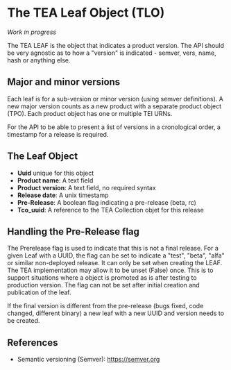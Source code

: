 # The TEA Leaf Object (TLO)

_Work in progress_

The TEA LEAF is the object that indicates a product version. The API should be
very agnostic as to how a "version" is indicated - semver, vers, name, hash or anything else.

## Major and minor versions

Each leaf is for a sub-version or minor version (using semver definitions). A new
major version counts as a new product with a separate product object (TPO). Each
product object has one or multiple TEI URNs.

For the API to be able to present a list of versions in a cronological order,
a timestamp for a release is required.

## The Leaf Object

- __Uuid__ unique for this object
- __Product name__: A text field
- __Product version__: A text field, no required syntax
- __Release date__: A unix timestamp
- __Pre-Release__: A boolean flag indicating a pre-release (beta, rc)
- __Tco_uuid__: A reference to the TEA Collection objet for this release

## Handling the Pre-Release flag

The Prerelease flag is used to indicate that this is not a final release. For a given Leaf with a UUID, the flag
can be set to indicate a "test", "beta", "alfa" or similar non-deployed release. It can only be set when
creating the LEAF. The TEA implementation may allow it to be unset (False) once. This is to support
situations where a object is promoted as is after testing to production version. The flag can not
be set after initial creation and publication of the leaf.

If the final version is different from the pre-release (bugs fixed, code changed, different binary)
a new leaf with a new UUID and version needs to be created.

## References

- Semantic versioning (Semver): <https://semver.org>